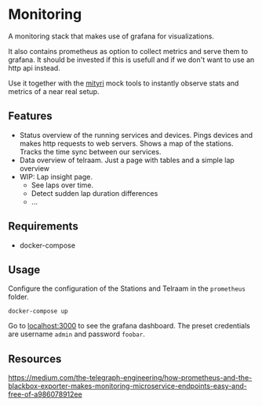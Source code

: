 # Monitoring

A monitoring stack that makes use of grafana for visualizations.

It also contains prometheus as option to collect metrics and serve them to grafana.
It should be invested if this is usefull and if we don't want to use an http api instead.

Use it together with the [mityri](https://github.com/12urenloop/mityri) mock tools to instantly observe stats and metrics of a near real setup.

## Features

- Status overview of the running services and devices. Pings devices and makes http requests to web servers. Shows a map of the stations. Tracks the time sync between our services.
- Data overview of telraam. Just a page with tables and a simple lap overview
- WIP: Lap insight page. 
  - See laps over time. 
  - Detect sudden lap duration differences
  - ...

## Requirements

- docker-compose

## Usage

Configure the configuration of the Stations and Telraam in the `prometheus` folder.

```
docker-compose up
```

Go to [localhost:3000](http://localhost:3000) to see the grafana dashboard.
The preset credentials are username `admin` and password `foobar`.


## Resources


https://medium.com/the-telegraph-engineering/how-prometheus-and-the-blackbox-exporter-makes-monitoring-microservice-endpoints-easy-and-free-of-a986078912ee
